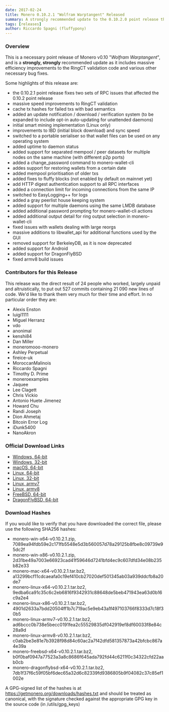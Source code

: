 ```yaml
---
date: 2017-02-24
title: Monero 0.10.2.1 "Wolfram Warptangent" Released
summary: A strongly recommended update to the 0.10.2.0 point release that fixes some RPC issues
tags: [releases]
author: Riccardo Spagni (fluffypony)
---
```


### Overview

This is a necessary point release of Monero v0.10 "_Wolfram Warptangent_", and is a **strongly, strongly** recommended update as it includes massive efficiency improvements to the RingCT validation code and various other necessary bug fixes.

Some highlights of this release are:

- the 0.10.2.1 point release fixes two sets of RPC issues that affected the 0.10.2 point release
- massive speed improvements to RingCT validation
- cache tx hashes for failed txs with bad semantics
- added an update notification / download / verification system (to be expanded to include opt-in auto-updating for unattended daemons)
- initial smart mining implementation (Linux only)
- improvements to IBD (initial block download) and sync speed
- switched to a portable serialiser so that wallet files can be used on any operating system
- added uptime to daemon status
- added support for separated mempool / peer datasets for multiple nodes on the same machine (with different p2p ports)
- added a change_password command to monero-wallet-cli
- addes support for restoring wallets from a certain date
- added mempool prioritisation of older txs
- added fixes to fluffy blocks (not enabled by default on mainnet yet)
- add HTTP digest authentication support to all RPC interfaces
- added a connection limit for incoming connections from the same IP
- switched to EasyLogging++ for logs
- added a gray peerlist house keeping system
- added support for multiple daemons using the same LMDB database
- added additional password prompting for monero-wallet-cli actions
- added additional output detail for ring output selection in monero-wallet-cli
- fixed issues with wallets dealing with large reorgs
- massive additions to libwallet_api for additional functions used by the GUI
- removed support for BerkeleyDB, as it is now deprecated
- added support for Android
- added support for DragonFlyBSD
- fixed armv8 build issues

### Contributors for this Release

This release was the direct result of 24 people who worked, largely unpaid and altruistically, to put out 527 commits containing 21 090 new lines of code. We'd like to thank them very much for their time and effort. In no particular order they are:

- Alexis Enston
- luigi1111
- Miguel Herranz
- vdo
- anonimal
- kenshi84
- Dan Miller
- moneromooo-monero
- Ashley Perpetual
- fireice-uk
- MoroccanMalinois
- Riccardo Spagni
- Timothy D. Prime
- moneroexamples
- Jaquee
- Lee Clagett
- Chris Vickio
- Antonio Huete Jimenez
- Howard Chu
- Randi Joseph
- Dion Ahmetaj
- Bitcoin Error Log
- iDunk5400
- NanoAkron

### Official Download Links

- [Windows, 64-bit](https://downloads.getmonero.org/cli/monero-win-x64-v0.10.2.1.zip)
- [Windows, 32-bit](https://downloads.getmonero.org/cli/monero-win-x86-v0.10.2.1.zip)
- [macOS, 64-bit](https://downloads.getmonero.org/cli/monero-mac-x64-v0.10.2.1.tar.bz2)
- [Linux, 64-bit](https://downloads.getmonero.org/cli/monero-linux-x64-v0.10.2.1.tar.bz2)
- [Linux, 32-bit](https://downloads.getmonero.org/cli/monero-linux-x86-v0.10.2.1.tar.bz2)
- [Linux, armv7](https://downloads.getmonero.org/cli/monero-linux-armv7-v0.10.2.1.tar.bz2)
- [Linux, armv8](https://downloads.getmonero.org/cli/monero-linux-armv8-v0.10.2.1.tar.bz2)
- [FreeBSD, 64-bit](https://downloads.getmonero.org/cli/monero-freebsd-x64-v0.10.2.1.tar.bz2)
- [DragonFlyBSD, 64-bit](https://downloads.getmonero.org/cli/monero-dragonflybsd-x64-v0.10.2.1.tar.bz2)

### Download Hashes

If you would like to verify that you have downloaded the correct file, please use the following SHA256 hashes:

- monero-win-x64-v0.10.2.1.zip, 7089ea94fdb59e2c171fb5548e5d3b560057d78a29125b8fbe8c09739e95dc2f
- monero-win-x86-v0.10.2.1.zip, 2d31be49a7003e66923cad41f59646d7241bfd4ec9c607dfd34e08b235b82e33
- monero-mac-x64-v0.10.2.1.tar.bz2, a13299bcf11cdcaeafa0c19ef410cb27020def501345ab03a939ddcfb8a20de7
- monero-linux-x64-v0.10.2.1.tar.bz2, 9edba6ca91c35c6c2eb6816f9342931c88648de5beb471943ea63d0b16c9a2e4
- monero-linux-x86-v0.10.2.1.tar.bz2, 4901d2633a7bdd20504ff1b7c719ac5e9eb43a1f497103766f8333d7c18f30b5
- monero-linux-armv7-v0.10.2.1.tar.bz2, ad6bccc0b738e5becc0191fea2c55529835df042919ef8df60033f8e84c28a9d
- monero-linux-armv8-v0.10.2.1.tar.bz2, c0ab2be3e81e7b3928f98d84c60ac2a7f42dfd581357873a42bfcbc867a4e39a
- monero-freebsd-x64-v0.10.2.1.tar.bz2, b0f0baf0947a77523a3a8c8686f645ada792fd44c6211f0c34322cfd22aab0cb
- monero-dragonflybsd-x64-v0.10.2.1.tar.bz2, 7db1f37f6c59f05bf6dec65a32d6c82339fd9386805b9f04082c37c85ef1002e

A GPG-signed list of the hashes is at https://getmonero.org/downloads/hashes.txt and should be treated as canonical, with the signature checked against the appropriate GPG key in the source code (in /utils/gpg_keys)